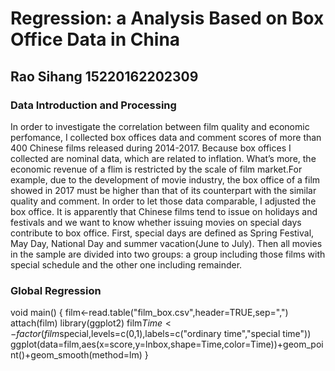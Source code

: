 # Regression: a Analysis Based on Box Office Data in China
## Rao Sihang  15220162202309
### Data Introduction and Processing
  In order to investigate the correlation between film quality and economic perfomance, I collected box offices data and comment scores of more than 400 Chinese films released during 2014-2017. Because box offices I collected are nominal data, which are related to inflation. What’s more, the economic revenue of a flim is restricted by the scale of film market.For example, due to the development of movie industry, the box office of a film showed in 2017 must be higher than that of its counterpart with the similar quality and comment. In order to let those data comparable, I
adjusted the box office.
  It is apparently that Chinese films tend to issue on holidays and festivals and we want to know whether issuing movies on special days contribute to box office. First, special days are defined as Spring Festival, May Day, National Day and summer vacation(June to July). Then all movies in the sample are divided into two groups: a group including those films with special schedule and the other one including remainder.

### Global Regression
void main()
{
  film<-read.table("film_box.csv",header=TRUE,sep=",")
attach(film)
library(ggplot2)
film$Time<-factor(film$special,levels=c(0,1),labels=c("ordinary time","special time"))
ggplot(data=film,aes(x=score,y=lnbox,shape=Time,color=Time))+geom_point()+geom_smooth(method=lm)
}
